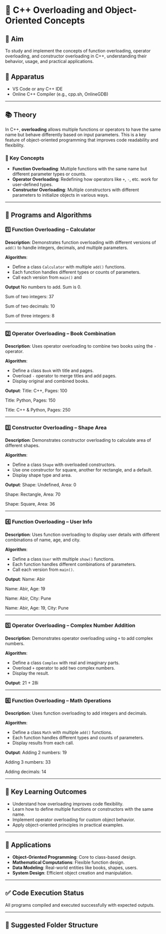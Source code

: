 # 📘 C++ Overloading and Object-Oriented Concepts

## 🧪 Aim
To study and implement the concepts of function overloading, operator overloading, and constructor overloading in C++, understanding their behavior, usage, and practical applications.

## 🧰 Apparatus
- VS Code or any C++ IDE
- Online C++ Compiler (e.g., cpp.sh, OnlineGDB)

---

## 📚 Theory

In C++, **overloading** allows multiple functions or operators to have the same name but behave differently based on input parameters. This is a key feature of object-oriented programming that improves code readability and flexibility.

### 🔑 Key Concepts

- **Function Overloading**: Multiple functions with the same name but different parameter types or counts.
- **Operator Overloading**: Redefining how operators like `+`, `-`, etc. work for user-defined types.
- **Constructor Overloading**: Multiple constructors with different parameters to initialize objects in various ways.

---

## 🧮 Programs and Algorithms

### 1️⃣ Function Overloading – Calculator

**Description**: Demonstrates function overloading with different versions of `add()` to handle integers, decimals, and multiple parameters.

**Algorithm**:
- Define a class `Calculator` with multiple `add()` functions.
- Each function handles different types or counts of parameters.
- Call each version from `main()` and

**Output**
No numbers to add. Sum is 0.

Sum of two integers: 37 

Sum of two decimals: 10 

Sum of three integers: 8


---

### 2️⃣ Operator Overloading – Book Combination

**Description**: Uses operator overloading to combine two books using the `-` operator.

**Algorithm**:
- Define a class `Book` with title and pages.
- Overload `-` operator to merge titles and add pages.
- Display original and combined books.

**Output**:
Title: C++, Pages: 100 

Title: Python, Pages: 150

Title: C++ & Python, Pages: 250


---

### 3️⃣ Constructor Overloading – Shape Area

**Description**: Demonstrates constructor overloading to calculate area of different shapes.

**Algorithm**:
- Define a class `Shape` with overloaded constructors.
- Use one constructor for square, another for rectangle, and a default.
- Display shape type and area.

**Output**:
Shape: Undefined, Area: 0 

Shape: Rectangle, Area: 70

Shape: Square, Area: 36


---

### 4️⃣ Function Overloading – User Info

**Description**: Uses function overloading to display user details with different combinations of name, age, and city.

**Algorithm**:
- Define a class `User` with multiple `show()` functions.
- Each function handles different combinations of parameters.
- Call each version from `main()`.

**Output**:
Name: Abir

Name: Abir, Age: 19

Name: Abir, City: Pune

Name: Abir, Age: 19, City: Pune


---

### 5️⃣ Operator Overloading – Complex Number Addition

**Description**: Demonstrates operator overloading using `+` to add complex numbers.

**Algorithm**:
- Define a class `Complex` with real and imaginary parts.
- Overload `+` operator to add two complex numbers.
- Display the result.

**Output**:
21 + 28i


---

### 6️⃣ Function Overloading – Math Operations

**Description**: Uses function overloading to add integers and decimals.

**Algorithm**:
- Define a class `Math` with multiple `add()` functions.
- Each function handles different types and counts of parameters.
- Display results from each call.

**Output**:
Adding 2 numbers: 19

Adding 3 numbers: 33 

Adding decimals: 14


---

## 🎯 Key Learning Outcomes

- Understand how overloading improves code flexibility.
- Learn how to define multiple functions or constructors with the same name.
- Implement operator overloading for custom object behavior.
- Apply object-oriented principles in practical examples.

---

## 🧠 Applications

- **Object-Oriented Programming**: Core to class-based design.
- **Mathematical Computations**: Flexible function design.
- **Data Modeling**: Real-world entities like books, shapes, users.
- **System Design**: Efficient object creation and manipulation.

---

## ✅ Code Execution Status
All programs compiled and executed successfully with expected outputs.

---

## 📂 Suggested Folder Structure

